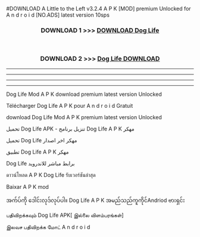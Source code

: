 #DOWNLOAD A Little to the Left v3.2.4 A P K [MOD] premium Unlocked for A n d r o i d [NO.ADS] latest version 10sps 



<div align="center">

<h3>DOWNLOAD 1 >>> <a href="https://getmod1.web.app/?judule=Btd Battles">DOWNLOAD Dog Life </a></h3><br>

<h3>DOWNLOAD 2 >>> <a href="https://getmod1.web.app/?judule=Btd Battles">Dog Life  DOWNLOAD </a></h3>

</div>


----------------------------------------------------------

----------------------------------------------------------

----------------------------------------------------------

----------------------------------------------------------


Dog Life  Mod A P K download premium latest version Unlocked

Télécharger Dog Life  A P K pour A n d r o i d Gratuit

download Dog Life  Mod A P K premium latest version Unlocked

تحميل Dog Life  APK - تنزيل برنامج Dog Life  A P K مهكر

تحميل Dog Life  مهكر اخر اصدار

تطبيق Dog Life  A P K مهكر

Dog Life  برابط مباشر للاندرويد

ดาวน์โหลด A P K Dog Life  รับเวอร์ชันล่าสุด

Baixar A P K mod

အက်ပ်ကို ဒေါင်းလုဒ်လုပ်ပါ။ Dog Life  A P K အမည်သည်ကူကိုင်Andriod ဗားရှင်း

பதிவிறக்கவும் Dog Life  APK[ இல்லை விளம்பரங்கள்] 
 
இலவச பதிவிறக்க மோட் A n d r o i d



